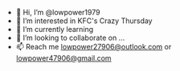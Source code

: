 - 👋 Hi, I’m @lowpower1979
- 👀 I’m interested in KFC's Crazy Thursday
- 🌱 I’m currently learning 
- 💞️ I’m looking to collaborate on ...
- 📫 Reach me lowpower27906@outlook.com or lowpower47906@gmail.com

<!---
lowpower1979/lowpower1979 is a ✨ special ✨ repository because its `README.md` (this file) appears on your GitHub profile.
You can click the Preview link to take a look at your changes.
--->
